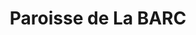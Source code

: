 ---
title: Paroisse de La BARC
name: La BARC
site: https://www.eren.ch/barc/
territoire:
    - Milvignes
    - Rochefort
NPA:
    - 2012
    - 2013
    - 2014
    - 2019
    - 2037
meta:
    - Auvernier
    - Bôle
    - Chambrelien
    - Colombier
    - Montezillon
---
